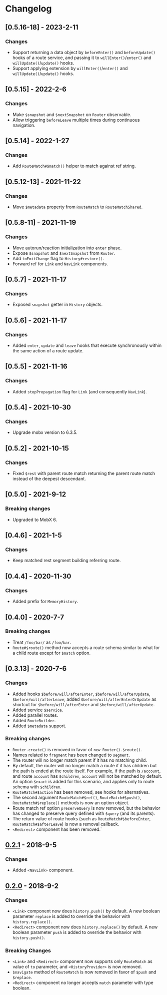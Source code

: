# Changelog

## [0.5.16-18] - 2023-2-11

### Changes

- Support returning a data object by `beforeEnter()` and `beforeUpdate()` hooks of a route service, and passing it to `willEnter()`/`enter()` and `willUpdate()`/`update()` hooks.
- Support applying extension by `willEnter()`/`enter()` and `willUpdate()`/`update()` hooks.

## [0.5.15] - 2022-2-6

### Changes

- Make `$snapshot` and `$nextSnapshot` on `Router` observable.
- Allow triggering `beforeLeave` multiple times during continuous navigation.

## [0.5.14] - 2022-1-27

### Changes

- Add `RouteMatch#$match()` helper to match against ref string.

## [0.5.12-13] - 2021-11-22

### Changes

- Move `$metadata` property from `RouteMatch` to `RouteMatchShared`.

## [0.5.8-11] - 2021-11-19

### Changes

- Move autorun/reaction initialization into `enter` phase.
- Expose `$snapshot` and `$nextSnapshot` from `Router`.
- Add `toEmitChange` flag to `History#restore()`.
- Forward ref for `Link` and `NavLink` components.

## [0.5.7] - 2021-11-17

### Changes

- Exposed `snapshot` getter in `History` objects.

## [0.5.6] - 2021-11-17

### Changes

- Added `enter`, `update` and `leave` hooks that execute synchronously within the same action of a route update.

## [0.5.5] - 2021-11-16

### Changes

- Added `stopPropagation` flag for `Link` (and consequently `NavLink`).

## [0.5.4] - 2021-10-30

### Changes

- Upgrade mobx version to 6.3.5.

## [0.5.2] - 2021-10-15

### Changes

- Fixed `$rest` with parent route match returning the parent route match instead of the deepest descendant.

## [0.5.0] - 2021-9-12

### Breaking changes

- Upgraded to MobX 6.

## [0.4.6] - 2021-1-5

### Changes

- Keep matched rest segment building referring route.

## [0.4.4] - 2020-11-30

### Changes

- Added prefix for `MemoryHistory`.

## [0.4.0] - 2020-7-7

### Breaking changes

- Treat `/foo/bar/` as `/foo/bar`.
- `Route#$route()` method now accepts a route schema similar to what for a child route except for `$match` option.

## [0.3.13] - 2020-7-6

### Changes

- Added hooks `$before/will/afterEnter`, `$before/will/afterUpdate`, `$before/will/afterLeave`; added `$before/will/afterEnterOrUpdate` as shortcut for `$before/will/afterEnter` and `$before/will/afterUpdate`.
- Added service `$service`.
- Added parallel routes.
- Added `RouteBuilder`.
- Added `$metadata` support.

### Breaking changes

- `Router.create()` is removed in favor of `new Router().$route()`.
- Names related to `fragment` has been changed to `segment`.
- The router will no longer match parent if it has no matching child.
- By default, the router will no longer match a route if it has children but the path is ended at the route itself. For example, if the path is `/account`, and route `account` has `$children`, `account` will not be matched by default. An option `$exact` is added for this scenario, and applies only to route schema with `$children`.
- `RouteMatch#$action` has been removed, see hooks for alternatives.
- The second argument `RouteMatch#$ref()`, `RouteMatch#$push()`, `RouteMatch#$replace()` methods is now an option object.
- Route match ref option `preserveQuery` is now removed, but the behavior has changed to preserve query defined with `$query` (and its parents).
- The return value of route hooks (such as `RouteMatch#$beforeEnter`, `RouteMatch#$afterLeave`) is now a removal callback.
- `<Redirect>` component has been removed.`

## [0.2.1] - 2018-9-5

### Changes

- Added `<NavLink>` component.

## [0.2.0] - 2018-9-2

### Changes

- `<Link>` component now does `history.push()` by default. A new boolean parameter `replace` is added to override the behavior with `history.replace()`.
- `<Redirect>` component now does `history.replace()` by default. A new boolean parameter `push` is added to override the behavior with `history.push()`.

### Breaking Changes

- `<Link>` and `<Redirect>` component now supports only `RouteMatch` as value of `to` parameter, and `<HistoryProvider>` is now removed.
- `$navigate` method of `RouteMatch` is now removed in favor of `$push` and `$replace`.
- `<Redirect>` component no longer accepts `match` parameter with type boolean.

[0.2.1]: https://github.com/mufancom/boring-router/releases/tag/v0.2.1
[0.2.0]: https://github.com/mufancom/boring-router/releases/tag/v0.2.0
